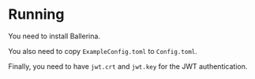 # Running

You need to install Ballerina.

You also need to copy `ExampleConfig.toml` to `Config.toml`.

Finally, you need to have `jwt.crt` and `jwt.key` for the JWT authentication.